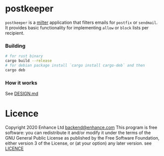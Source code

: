 # postkeeper

`postkeeper` is a [milter](https://en.wikipedia.org/wiki/Milter) application that filters emails
for `postfix` or `sendmail`. It provides basic functionality for implementing `allow` or `block`
lists per recipient.

### Building
```bash
# for rust binary
cargo build --release
# for debian package install `cargo install cargo-deb` and then
cargo deb
```


### How it works
See [DESIGN.md](DESIGN.md)



# Licence
Copyright  2020 Enhance Ltd <backend@enhance.com>
This program is free software: you can redistribute it and/or modify it under
the terms of the GNU General Public License as published by the Free Software
Foundation, either version 3 of the License, or (at your option) any later
version.
see [LICENCE](LICENSE)
